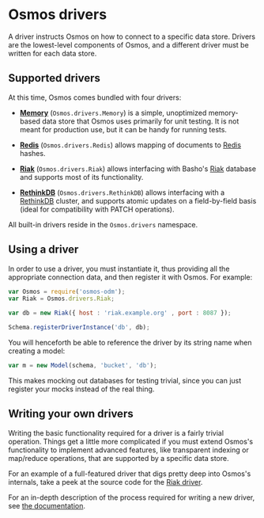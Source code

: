 # Osmos drivers

A driver instructs Osmos on how to connect to a specific data store. Drivers are the lowest-level components of Osmos, and a different driver must be written for each data store.

## Supported drivers

At this time, Osmos comes bundled with four drivers:

- **[Memory](https://github.com/mtabini/osmos/blob/v0lib/drivers/memory.js)** (`Osmos.drivers.Memory`) is a simple, unoptimized memory-based data store that Osmos uses primarily for unit testing. It is not meant for production use, but it can be handy for running tests.

- **[Redis](https://github.com/mtabini/osmos/blob/v0docs/drivers/redis.md)** (`Osmos.drivers.Redis`) allows mapping of documents to [Redis](http://redis.io) hashes.

- **[Riak](https://github.com/mtabini/osmos/blob/v0docs/drivers/riak.md)** (`Osmos.drivers.Riak`) allows interfacing with Basho's [Riak](http://basho.com/riak/) database and supports most of its functionality.

- **[RethinkDB](https://github.com/mtabini/osmos/blob/v0docs/drivers/rethinkdb.md)** (`Osmos.drivers.RethinkDB`) allows interfacing with a [RethinkDB](http://www.rethinkdb.com) cluster, and supports atomic updates on a field-by-field basis (ideal for compatibility with PATCH operations).

All built-in drivers reside in the `Osmos.drivers` namespace.

## Using a driver

In order to use a driver, you must instantiate it, thus providing all the appropriate connection data, and then register it with Osmos. For example:

```javascript
var Osmos = require('osmos-odm');
var Riak = Osmos.drivers.Riak;

var db = new Riak({ host : 'riak.example.org' , port : 8087 });

Schema.registerDriverInstance('db', db);
```

You will henceforth be able to reference the driver by its string name when creating a model:

```javascript
var m = new Model(schema, 'bucket', 'db');
```

This makes mocking out databases for testing trivial, since you can just register your mocks instead of the real thing.

## Writing your own drivers

Writing the basic functionality required for a driver is a fairly trivial operation. Things get a little more complicated if you must extend Osmos's functionality to implement advanced features, like transparent indexing or map/reduce operations, that are supported by a specific data store.

For an example of a full-featured driver that digs pretty deep into Osmos's internals, take a peek at the source code for the [Riak driver](https://github.com/mtabini/osmos/tree/master/lib/drivers/riak).

For an in-depth description of the process required for writing a new driver, see [the documentation](https://github.com/mtabini/osmos/blob/v0docs/drivers/drivers.md).

